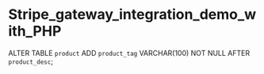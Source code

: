 # Stripe_gateway_integration_demo_with_PHP

ALTER TABLE `product` ADD `product_tag` VARCHAR(100) NOT NULL AFTER `product_desc`;
